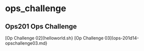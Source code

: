 # ops_challenge

## Ops201 Ops Challenge

[Op Challenge 02](helloworld.sh}
[Op Challenge 03](ops-201d14-opschallenge03.md}


